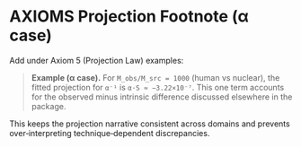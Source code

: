 
# AXIOMS Projection Footnote (α case)

Add under Axiom 5 (Projection Law) examples:

> **Example (α case).** For `M_obs/M_src = 1000` (human vs nuclear), the fitted
> projection for `α⁻¹` is `α·S ≈ −3.22×10⁻⁷`. This one term accounts for the
> observed minus intrinsic difference discussed elsewhere in the package.

This keeps the projection narrative consistent across domains and prevents
over‑interpreting technique‑dependent discrepancies.
